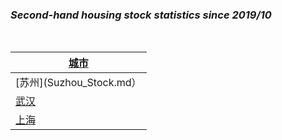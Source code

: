 ### ***Second-hand housing stock statistics since 2019/10***
<br>

| &nbsp;&nbsp;&nbsp;&nbsp;&nbsp;&nbsp;&nbsp;&nbsp;&nbsp;[城市](README.md)&nbsp;&nbsp;&nbsp;&nbsp;&nbsp;&nbsp;&nbsp;&nbsp;&nbsp; |
| ------ | 
| [苏州](Suzhou_Stock.md） |
| [武汉](Wuhan_Stock.md) |
| [上海](Shanghai_Stock.md) |
